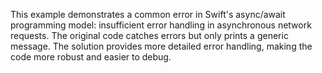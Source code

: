 This example demonstrates a common error in Swift's async/await programming model: insufficient error handling in asynchronous network requests. The original code catches errors but only prints a generic message.  The solution provides more detailed error handling, making the code more robust and easier to debug.